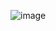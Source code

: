 ![image](https://github.com/Jack-61002G/balls/assets/87156347/ba802e55-8257-4f43-a8f7-c1cdbadd59ed)
